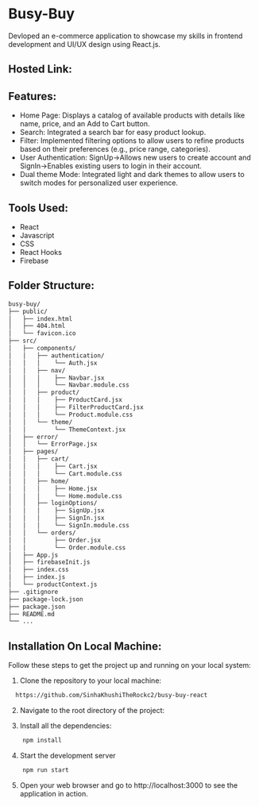 # Busy-Buy
Devloped an e-commerce application to showcase my skills in frontend development and UI/UX design using React.js.


## Hosted Link:
### 

## Features:
* Home Page: Displays a catalog of available products with details like name, price, and an Add to Cart button.
* Search: Integrated a search bar for easy product lookup.
* Filter: Implemented filtering options to allow users to refine products based on their preferences (e.g., price range, categories).
* User Authentication: SignUp->Allows new users to create account and SignIn->Enables existing users to login in their account.
* Dual theme Mode: Integrated light and dark themes to allow users to switch modes for personalized user experience.

## Tools Used:
* React
* Javascript
* CSS
* React Hooks
* Firebase

## Folder Structure:
```bash
busy-buy/
├── public/
│   ├── index.html
│   ├── 404.html
│   └── favicon.ico
├── src/
│   ├── components/
│   │   ├── authentication/
│   │   │    └── Auth.jsx
│   │   ├── nav/
│   │   │    ├── Navbar.jsx
│   │   │    └── Navbar.module.css
│   │   ├── product/
│   │   │    ├── ProductCard.jsx
│   │   │    ├── FilterProductCard.jsx
│   │   │    └── Product.module.css
│   │   └── theme/
│   │        └── ThemeContext.jsx
│   ├── error/
│   │   └── ErrorPage.jsx
│   ├── pages/
│   │   ├── cart/
│   │   │    ├── Cart.jsx
│   │   │    └── Cart.module.css
│   │   ├── home/
│   │   │    ├── Home.jsx
│   │   │    └── Home.module.css
│   │   ├── loginOptions/
│   │   │    ├── SignUp.jsx
│   │   │    ├── SignIn.jsx
│   │   │    └── SignIn.module.css
│   │   └── orders/
│   │        ├── Order.jsx
│   │        └── Order.module.css
│   ├── App.js
│   ├── firebaseInit.js
│   ├── index.css
│   ├── index.js
│   └── productContext.js
├── .gitignore
├── package-lock.json
├── package.json
├── README.md
└── ...
```

## Installation On Local Machine:
Follow these steps to get the project up and running on your local system:

1. Clone the repository to your local machine:
```bash
  https://github.com/SinhaKhushiTheRockc2/busy-buy-react
```
2. Navigate to the root directory of the project:

3. Install all the dependencies:
```bash
    npm install
```
4. Start the development server
```bash 
    npm run start
```
5. Open your web browser and go to http://localhost:3000 to see the application in action.


